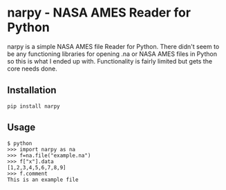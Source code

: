 # narpy - NASA AMES Reader for Python
narpy is a simple NASA AMES file Reader for Python. There didn't seem to be any functioning libraries for opening .na or NASA AMES files in Python so this is what I ended up with. Functionality is fairly limited but gets the core needs done.

## Installation

`pip install narpy`

## Usage

``` 
$ python
>>> import narpy as na
>>> f=na.file("example.na")
>>> f["x"].data
[1,2,3,4,5,6,7,8,9]
>>> f.comment
This is an example file 
```
